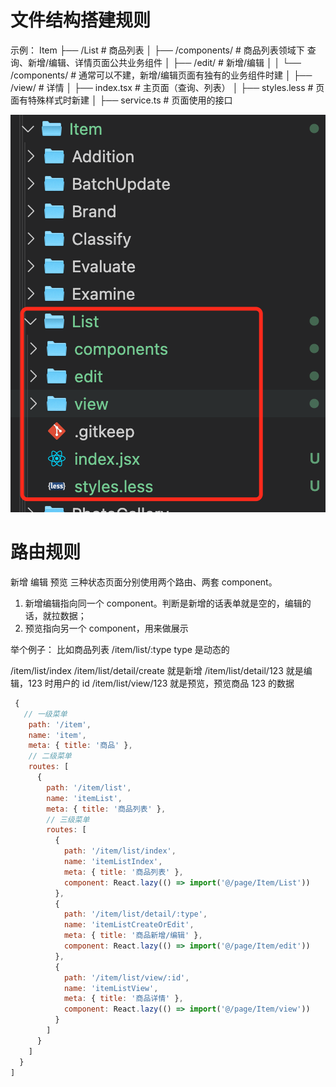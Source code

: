 # 文件结构搭建规则

示例：
Item
├── /List # 商品列表
│ ├── /components/ # 商品列表领域下 查询、新增/编辑、详情页面公共业务组件
│ ├── /edit/ # 新增/编辑
│ │ └── /components/ # 通常可以不建，新增/编辑页面有独有的业务组件时建
│ ├── /view/ # 详情
│ ├── index.tsx # 主页面（查询、列表）
│ ├── styles.less # 页面有特殊样式时新建
│ ├── service.ts # 页面使用的接口

![商品列表文件目录截图](./media/file.jpg)

# 路由规则

新增 编辑 预览 三种状态页面分别使用两个路由、两套 component。

1. 新增编辑指向同一个 component。判断是新增的话表单就是空的，编辑的话，就拉数据；
2. 预览指向另一个 component，用来做展示

举个例子：
比如商品列表
/item/list/:type
type 是动态的

/item/list/index
/item/list/detail/create 就是新增
/item/list/detail/123 就是编辑，123 时用户的 id
/item/list/view/123 就是预览，预览商品 123 的数据

```js
 {
   // 一级菜单
    path: '/item',
    name: 'item',
    meta: { title: '商品' },
    // 二级菜单
    routes: [
      {
        path: '/item/list',
        name: 'itemList',
        meta: { title: '商品列表' },
        // 三级菜单
        routes: [
          {
            path: '/item/list/index',
            name: 'itemListIndex',
            meta: { title: '商品列表' },
            component: React.lazy(() => import('@/page/Item/List'))
          },
          {
            path: '/item/list/detail/:type',
            name: 'itemListCreateOrEdit',
            meta: { title: '商品新增/编辑' },
            component: React.lazy(() => import('@/page/Item/edit'))
          },
          {
            path: '/item/list/view/:id',
            name: 'itemListView',
            meta: { title: '商品详情' },
            component: React.lazy(() => import('@/page/Item/view'))
          }
        ]
      }
    ]
  }
]
```

